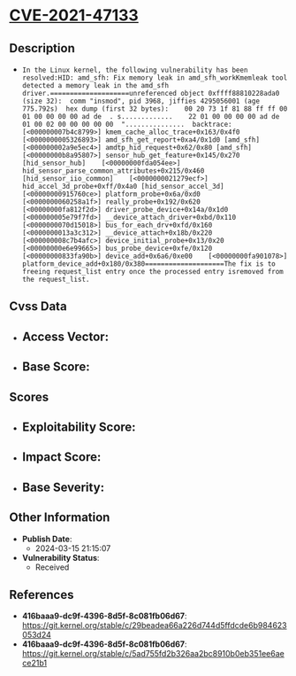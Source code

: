 
# [CVE-2021-47133](https://cve.mitre.org/cgi-bin/cvename.cgi?name=CVE-2021-47133)

## Description

- `In the Linux kernel, the following vulnerability has been resolved:HID: amd_sfh: Fix memory leak in amd_sfh_workKmemleak tool detected a memory leak in the amd_sfh driver.====================unreferenced object 0xffff88810228ada0 (size 32):  comm "insmod", pid 3968, jiffies 4295056001 (age 775.792s)  hex dump (first 32 bytes):    00 20 73 1f 81 88 ff ff 00 01 00 00 00 00 ad de  . s.............    22 01 00 00 00 00 ad de 01 00 02 00 00 00 00 00  "...............  backtrace:    [<000000007b4c8799>] kmem_cache_alloc_trace+0x163/0x4f0    [<0000000005326893>] amd_sfh_get_report+0xa4/0x1d0 [amd_sfh]    [<000000002a9e5ec4>] amdtp_hid_request+0x62/0x80 [amd_sfh]    [<00000000b8a95807>] sensor_hub_get_feature+0x145/0x270 [hid_sensor_hub]    [<00000000fda054ee>] hid_sensor_parse_common_attributes+0x215/0x460 [hid_sensor_iio_common]    [<0000000021279ecf>] hid_accel_3d_probe+0xff/0x4a0 [hid_sensor_accel_3d]    [<00000000915760ce>] platform_probe+0x6a/0xd0    [<0000000060258a1f>] really_probe+0x192/0x620    [<00000000fa812f2d>] driver_probe_device+0x14a/0x1d0    [<000000005e79f7fd>] __device_attach_driver+0xbd/0x110    [<0000000070d15018>] bus_for_each_drv+0xfd/0x160    [<0000000013a3c312>] __device_attach+0x18b/0x220    [<000000008c7b4afc>] device_initial_probe+0x13/0x20    [<00000000e6e99665>] bus_probe_device+0xfe/0x120    [<00000000833fa90b>] device_add+0x6a6/0xe00    [<00000000fa901078>] platform_device_add+0x180/0x380====================The fix is to freeing request_list entry once the processed entry isremoved from the request_list.`

## Cvss Data

- **Access Vector**:
  - 
- **Base Score**:
  - 

## Scores

- **Exploitability Score**:
  - 
- **Impact Score**:
  - 
- **Base Severity**:
  - 

## Other Information

- **Publish Date**:
  - 2024-03-15 21:15:07
- **Vulnerability Status**:
  - Received

## References

- **416baaa9-dc9f-4396-8d5f-8c081fb06d67**: https://git.kernel.org/stable/c/29beadea66a226d744d5ffdcde6b984623053d24
- **416baaa9-dc9f-4396-8d5f-8c081fb06d67**: https://git.kernel.org/stable/c/5ad755fd2b326aa2bc8910b0eb351ee6aece21b1
